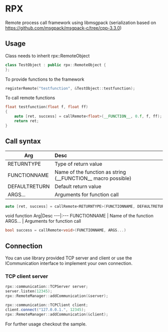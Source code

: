 # RPX

Remote process call framework using libmsgpack (serialization based on https://github.com/msgpack/msgpack-c/tree/cpp-3.3.0)

## Usage

Class needs to inherit rpx::RemoteObject
```cpp
class TestObject : public rpx::RemoteObject {
};

```
To provide functions to the framework
```cpp
registerRemote("testfunction", &TestObject::testfunction);
```
To call remote functions
```cpp
float testfunction(float f, float ff)
{
    auto [ret, success] = callRemote<float>(__FUNCTION__, 0.f, f, ff);
    return ret;
}
```
## Call syntax
Arg|Desc
---|:---
RETURNTYPE| Type of return value
FUNCTIONNAME | Name of the function as string (_\_FUNCTION__ macro possible)
DEFAULTRETURN | Default return value
ARGS... | Arguments for function call

```cpp
auto [ret, success] = callRemote<RETURNTYPE>(FUNCTIONNAME, DEFAULTRETURN, ARGS...)
```

void function
Arg|Desc
---|:---
FUNCTIONNAME | Name of the function
ARGS... | Arguments for function call
```cpp
bool success = callRemote<void>(FUNCTIONNAME, ARGS...)
```
## Connection

You can use library provided TCP server and client or use the ICommunication interface to implement your own connection.

### TCP client server
```cpp
rpx::communication::TCPServer server;
server.listen(12345);
rpx::RemoteManager::addCommunication(&server);
```

```cpp
rpx::communication::TCPClient client;
client.connect("127.0.0.1.", 12345);
rpx::RemoteManager::addCommunication(&client);
```
For further usage checkout the sample.